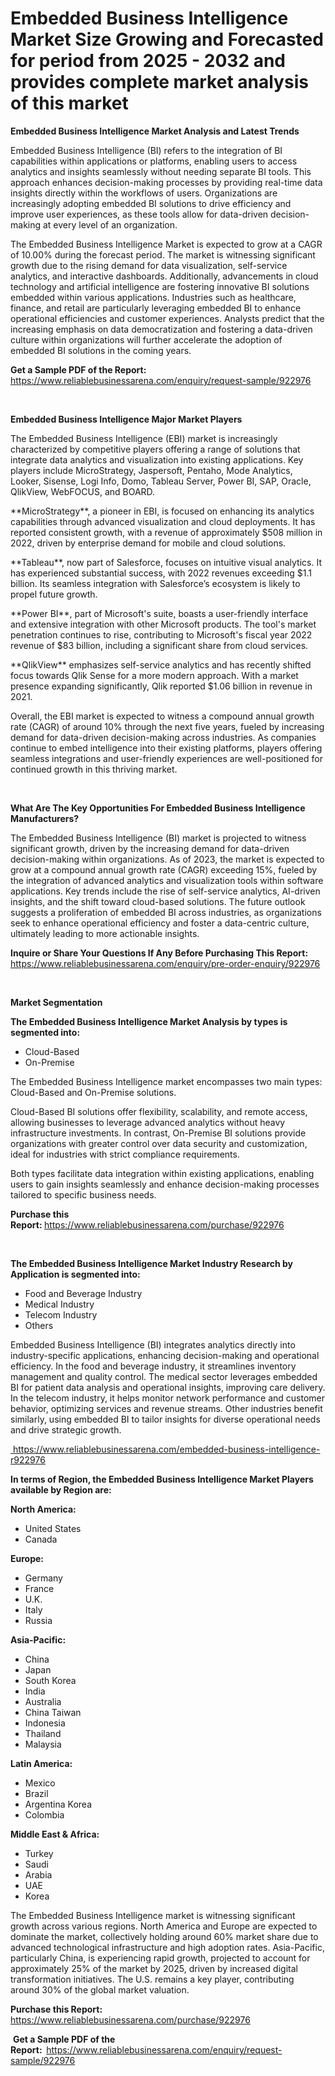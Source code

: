 <p><h1>Embedded Business Intelligence Market Size Growing and Forecasted for period from 2025 - 2032 and provides complete market analysis of this market</h1></p><p><strong>Embedded Business Intelligence Market Analysis and Latest Trends</strong></p>
<p><p>Embedded Business Intelligence (BI) refers to the integration of BI capabilities within applications or platforms, enabling users to access analytics and insights seamlessly without needing separate BI tools. This approach enhances decision-making processes by providing real-time data insights directly within the workflows of users. Organizations are increasingly adopting embedded BI solutions to drive efficiency and improve user experiences, as these tools allow for data-driven decision-making at every level of an organization.</p><p>The Embedded Business Intelligence Market is expected to grow at a CAGR of 10.00% during the forecast period. The market is witnessing significant growth due to the rising demand for data visualization, self-service analytics, and interactive dashboards. Additionally, advancements in cloud technology and artificial intelligence are fostering innovative BI solutions embedded within various applications. Industries such as healthcare, finance, and retail are particularly leveraging embedded BI to enhance operational efficiencies and customer experiences. Analysts predict that the increasing emphasis on data democratization and fostering a data-driven culture within organizations will further accelerate the adoption of embedded BI solutions in the coming years.</p></p>
<p><strong>Get a Sample PDF of the Report:&nbsp;</strong> <a href="https://www.reliablebusinessarena.com/enquiry/request-sample/922976?utm_campaign=2198&utm_medium=2&utm_source=Github&utm_content=ia&utm_term=16042025&utm_id=embedded-business-intelligence">https://www.reliablebusinessarena.com/enquiry/request-sample/922976</a></p>
<p>&nbsp;</p>
<p><strong>Embedded Business Intelligence Major Market Players</strong></p>
<p><p>The Embedded Business Intelligence (EBI) market is increasingly characterized by competitive players offering a range of solutions that integrate data analytics and visualization into existing applications. Key players include MicroStrategy, Jaspersoft, Pentaho, Mode Analytics, Looker, Sisense, Logi Info, Domo, Tableau Server, Power BI, SAP, Oracle, QlikView, WebFOCUS, and BOARD.</p><p>**MicroStrategy**, a pioneer in EBI, is focused on enhancing its analytics capabilities through advanced visualization and cloud deployments. It has reported consistent growth, with a revenue of approximately $508 million in 2022, driven by enterprise demand for mobile and cloud solutions.</p><p>**Tableau**, now part of Salesforce, focuses on intuitive visual analytics. It has experienced substantial success, with 2022 revenues exceeding $1.1 billion. Its seamless integration with Salesforce’s ecosystem is likely to propel future growth.</p><p>**Power BI**, part of Microsoft's suite, boasts a user-friendly interface and extensive integration with other Microsoft products. The tool's market penetration continues to rise, contributing to Microsoft's fiscal year 2022 revenue of $83 billion, including a significant share from cloud services.</p><p>**QlikView** emphasizes self-service analytics and has recently shifted focus towards Qlik Sense for a more modern approach. With a market presence expanding significantly, Qlik reported $1.06 billion in revenue in 2021.</p><p>Overall, the EBI market is expected to witness a compound annual growth rate (CAGR) of around 10% through the next five years, fueled by increasing demand for data-driven decision-making across industries. As companies continue to embed intelligence into their existing platforms, players offering seamless integrations and user-friendly experiences are well-positioned for continued growth in this thriving market.</p></p>
<p>&nbsp;</p>
<p><strong>What Are The Key Opportunities For Embedded Business Intelligence Manufacturers?</strong></p>
<p><p>The Embedded Business Intelligence (BI) market is projected to witness significant growth, driven by the increasing demand for data-driven decision-making within organizations. As of 2023, the market is expected to grow at a compound annual growth rate (CAGR) exceeding 15%, fueled by the integration of advanced analytics and visualization tools within software applications. Key trends include the rise of self-service analytics, AI-driven insights, and the shift toward cloud-based solutions. The future outlook suggests a proliferation of embedded BI across industries, as organizations seek to enhance operational efficiency and foster a data-centric culture, ultimately leading to more actionable insights.</p></p>
<p><strong>Inquire or Share Your Questions If Any Before Purchasing This Report:</strong> <a href="https://www.reliablebusinessarena.com/enquiry/pre-order-enquiry/922976?utm_campaign=2198&utm_medium=2&utm_source=Github&utm_content=ia&utm_term=16042025&utm_id=embedded-business-intelligence">https://www.reliablebusinessarena.com/enquiry/pre-order-enquiry/922976</a></p>
<p>&nbsp;</p>
<p><strong>Market Segmentation</strong></p>
<p><strong>The Embedded Business Intelligence Market Analysis by types is segmented into:</strong></p>
<p><ul><li>Cloud-Based</li><li>On-Premise</li></ul></p>
<p><p>The Embedded Business Intelligence market encompasses two main types: Cloud-Based and On-Premise solutions. </p><p>Cloud-Based BI solutions offer flexibility, scalability, and remote access, allowing businesses to leverage advanced analytics without heavy infrastructure investments. In contrast, On-Premise BI solutions provide organizations with greater control over data security and customization, ideal for industries with strict compliance requirements. </p><p>Both types facilitate data integration within existing applications, enabling users to gain insights seamlessly and enhance decision-making processes tailored to specific business needs.</p></p>
<p><strong>Purchase this Report:&nbsp;</strong><a href="https://www.reliablebusinessarena.com/purchase/922976?utm_campaign=2198&utm_medium=2&utm_source=Github&utm_content=ia&utm_term=16042025&utm_id=embedded-business-intelligence">https://www.reliablebusinessarena.com/purchase/922976</a></p>
<p>&nbsp;</p>
<p><strong>The Embedded Business Intelligence Market Industry Research by Application is segmented into:</strong></p>
<p><ul><li>Food and Beverage Industry</li><li>Medical Industry</li><li>Telecom Industry</li><li>Others</li></ul></p>
<p><p>Embedded Business Intelligence (BI) integrates analytics directly into industry-specific applications, enhancing decision-making and operational efficiency. In the food and beverage industry, it streamlines inventory management and quality control. The medical sector leverages embedded BI for patient data analysis and operational insights, improving care delivery. In the telecom industry, it helps monitor network performance and customer behavior, optimizing services and revenue streams. Other industries benefit similarly, using embedded BI to tailor insights for diverse operational needs and drive strategic growth.</p></p>
<p><a href="https://www.reliablebusinessarena.com/embedded-business-intelligence-r922976?utm_campaign=2198&utm_medium=2&utm_source=Github&utm_content=ia&utm_term=16042025&utm_id=embedded-business-intelligence">&nbsp;https://www.reliablebusinessarena.com/embedded-business-intelligence-r922976</a></p>
<p><strong>In terms of Region, the Embedded Business Intelligence Market Players available by Region are:</strong></p>
<p>
    <p> <strong> North America: </strong>
        <ul>
            <li>United States</li>
            <li>Canada</li>
        </ul>
        </p> 
    <p> <strong> Europe: </strong>
        <ul>
            <li>Germany</li>
            <li>France</li>
            <li>U.K.</li>
            <li>Italy</li>
            <li>Russia</li>
        </ul>
        </p> 
    <p> <strong> Asia-Pacific: </strong>
        <ul>
            <li>China</li>
            <li>Japan</li>
            <li>South Korea</li>
            <li>India</li>
            <li>Australia</li>
            <li>China Taiwan</li>
            <li>Indonesia</li>
            <li>Thailand</li>
            <li>Malaysia</li>
        </ul>
        </p> 
    <p> <strong> Latin America: </strong>
        <ul>
            <li>Mexico</li>
            <li>Brazil</li>
            <li>Argentina Korea</li>
            <li>Colombia</li>
        </ul>
        </p> 
    <p> <strong> Middle East & Africa: </strong>
        <ul>
            <li>Turkey</li>
            <li>Saudi</li>
            <li>Arabia</li>
            <li>UAE</li>
            <li>Korea</li>
        </ul>
    </p>
    </p>
<p><p>The Embedded Business Intelligence market is witnessing significant growth across various regions. North America and Europe are expected to dominate the market, collectively holding around 60% market share due to advanced technological infrastructure and high adoption rates. Asia-Pacific, particularly China, is experiencing rapid growth, projected to account for approximately 25% of the market by 2025, driven by increased digital transformation initiatives. The U.S. remains a key player, contributing around 30% of the global market valuation.</p></p>
<p><strong>Purchase this Report: </strong><a href="https://www.reliablebusinessarena.com/purchase/922976?utm_campaign=2198&utm_medium=2&utm_source=Github&utm_content=ia&utm_term=16042025&utm_id=embedded-business-intelligence">https://www.reliablebusinessarena.com/purchase/922976</a></p>
<p>&nbsp;<strong>Get a Sample PDF of the Report:&nbsp;&nbsp;</strong><a href="https://www.reliablebusinessarena.com/enquiry/request-sample/922976?utm_campaign=2198&utm_medium=2&utm_source=Github&utm_content=ia&utm_term=16042025&utm_id=embedded-business-intelligence">https://www.reliablebusinessarena.com/enquiry/request-sample/922976</a></p>
<p><strong></strong></p>
<p><p></p><p></p><p></p></p>